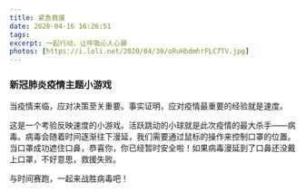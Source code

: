 ```yaml
---
title: 紧急救援
date: 2020-04-16 16:26:51
tags:
excerpt: 一起行动，让呼吸沁人心扉
photos: [https://i.loli.net/2020/04/30/oRuHbdmhrFLC7TV.jpg]
---
```

### 新冠肺炎疫情主题小游戏

当疫情来临，应对决策至关重要。事实证明，应对疫情最重要的经验就是速度。

这是一个考验反映速度的小游戏。活跃跳动的小球就是此次疫情的最大杀手——病毒。病毒会随着时间逐渐往下漫延，我们需要通过鼠标的操作来控制口罩的位置。当口罩成功遮住口鼻，恭喜你，你已经暂时安全啦！如果病毒漫延到了口鼻还没戴上口罩，不好意思，救援失败。

与时间赛跑，一起来战胜病毒吧！